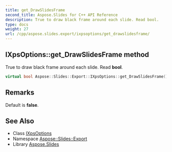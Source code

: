 ```yaml
---
title: get_DrawSlidesFrame
second_title: Aspose.Slides for C++ API Reference
description: True to draw black frame around each slide. Read bool.
type: docs
weight: 27
url: /cpp/aspose.slides.export/ixpsoptions/get_drawslidesframe/
---
```

## IXpsOptions::get_DrawSlidesFrame method


True to draw black frame around each slide. Read **bool**.

```cpp
virtual bool Aspose::Slides::Export::IXpsOptions::get_DrawSlidesFrame()=0
```

## Remarks


Default is **false**. 
## See Also

* Class [IXpsOptions](../)
* Namespace [Aspose::Slides::Export](../../)
* Library [Aspose.Slides](../../../)
